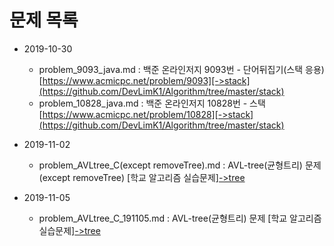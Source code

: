 # 문제 목록

- 2019-10-30
  - problem_9093_java.md : 백준 온라인저지 9093번 - 단어뒤집기(스택 응용) [https://www.acmicpc.net/problem/9093][->stack](https://github.com/DevLimK1/Algorithm/tree/master/stack)
  - problem_10828_java.md : 백준 온라인저지 10828번 - 스택 [https://www.acmicpc.net/problem/10828][->stack](https://github.com/DevLimK1/Algorithm/tree/master/stack)
- 2019-11-02

  - problem_AVLtree_C(except removeTree).md : AVL-tree(균형트리) 문제 (except removeTree) [학교 알고리즘 실습문제][->tree](https://github.com/DevLimK1/Algorithm/tree/master/tree)

- 2019-11-05
  - problem_AVLtree_C_191105.md : AVL-tree(균형트리) 문제 [학교 알고리즘 실습문제][->tree](https://github.com/DevLimK1/Algorithm/tree/master/tree)
